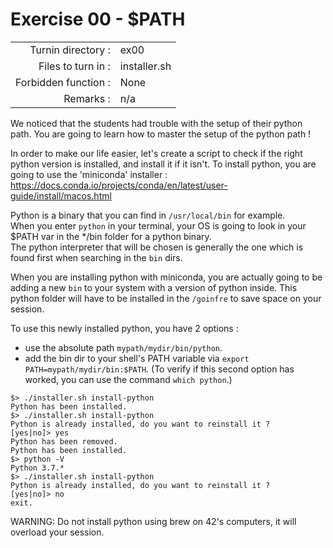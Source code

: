 # Exercise 00 - $PATH

|                         |                    |
| -----------------------:| ------------------ |
|   Turnin directory :    |  ex00              |
|   Files to turn in :    |  installer.sh      |
|   Forbidden function :  |  None              |
|   Remarks :             |  n/a               |

We noticed that the students had trouble with the setup of their python path. You are going to learn how to master the setup of the python path !  

In order to make our life easier, let's create a script to check if the right python version is installed, and install it if it isn't. To install python, you are going to use the 'miniconda' installer : https://docs.conda.io/projects/conda/en/latest/user-guide/install/macos.html

Python is a binary that you can find in `/usr/local/bin` for example.  
When you enter `python` in your terminal, your OS is going to look in your $PATH var in the */bin folder for a python binary.  
The python interpreter that will be chosen is generally the one which is found first when searching in the `bin` dirs.  

When you are installing python with miniconda, you are actually going to be adding a new `bin` to your system with a version of python inside. This python folder will have to be installed in the `/goinfre` to save space on your session.

To use this newly installed python, you have 2 options : 
* use the absolute path `mypath/mydir/bin/python`.
* add the bin dir to your shell's PATH variable via `export PATH=mypath/mydir/bin:$PATH`. (To verify if this second option has worked, you can use the command `which python`.)


```console
$> ./installer.sh install-python
Python has been installed.
$> ./installer.sh install-python
Python is already installed, do you want to reinstall it ?
[yes|no]> yes
Python has been removed.
Python has been installed.
$> python -V
Python 3.7.*
$> ./installer.sh install-python
Python is already installed, do you want to reinstall it ?
[yes|no]> no
exit.
```


WARNING: Do not install python using brew on 42's computers, it will overload your session.
